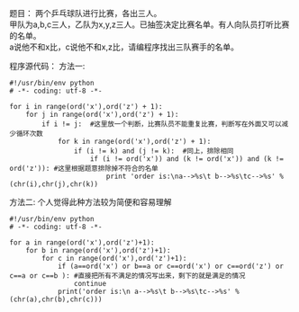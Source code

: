 题目：
两个乒乓球队进行比赛，各出三人。  
甲队为a,b,c三人，乙队为x,y,z三人。已抽签决定比赛名单。有人向队员打听比赛的名单。  
a说他不和x比，c说他不和x,z比，请编程序找出三队赛手的名单。  

程序源代码：
方法一:
```
#!/usr/bin/env python
# -*- coding: utf-8 -*-

for i in range(ord('x'),ord('z') + 1):
    for j in range(ord('x'),ord('z') + 1):
        if i != j:  #这里放一个判断，比赛队员不能重复比赛，判断写在外面又可以减少循环次数
            for k in range(ord('x'),ord('z') + 1):
                if (i != k) and (j != k):  #同上，排除相同
                    if (i != ord('x')) and (k != ord('x')) and (k != ord('z')): #这里根据题意排除掉不符合的名单
                        print 'order is:\na-->%s\t b-->%s\tc-->%s' % (chr(i),chr(j),chr(k))

```

方法二:
个人觉得此种方法较为简便和容易理解
```
#!/usr/bin/env python
# -*- coding: utf-8 -*-

for a in range(ord('x'),ord('z')+1):
    for b in range(ord('x'),ord('z')+1):
        for c in range(ord('x'),ord('z')+1):
            if (a==ord('x') or b==a or c==ord('x') or c==ord('z') or c==a or c==b ): #直接把所有不满足的情况写出来，剩下的就是满足的情况
                continue
            print('order is:\n a-->%s\t b-->%s\tc-->%s' % (chr(a),chr(b),chr(c)))

```

